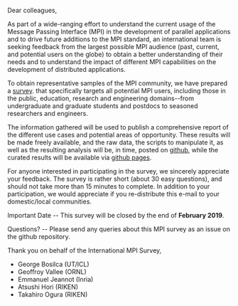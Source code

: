 Dear colleagues,

As part of a wide-ranging effort to understand the current usage of the Message Passing Interface (MPI) in the development of parallel applications and to drive future additions to the MPI standard, an international team is seeking feedback from the largest possible MPI audience (past, current, and potential users on the globe) to obtain a better understanding of their needs and to understand the impact of different MPI capabilities on the development of distributed applications.

To obtain representative samples of the MPI community, we have prepared a [survey](https://docs.google.com/forms/d/e/1FAIpQLSd1bDppVODc8nB0BjIXdqSCO_MuEuNAAbBixl4onTchwSQFwg/viewform).
that specifically targets all potential MPI users, including those in the public, education, research and engineering domains--from undergraduate and graduate students and postdocs to seasoned researchers and engineers.

The information gathered will be used to publish a comprehensive report of the different use cases and potential areas of opportunity. These results will be made freely available, and the raw data, the scripts to manipulate it, as well as the resulting analysis will be, in time, posted on [github](https://github.com/bosilca/MPIsurvey/), while the curated results will be available via [github pages](https://bosilca.github.io/MPIsurvey/).

For anyone interested in participating in the survey, we sincerely appreciate your feedback.  The survey is rather short (about 30 easy questions), and should not take more than 15 minutes to complete.  In addition to your participation, we would appreciate if you re-distribute this e-mail to your domestic/local communities.

Important Date -- This survey will be closed by the end of __February 2019__.

Questions? -- Please send any queries about this MPI survey as an issue on the github repository.


Thank you on behalf of the International MPI Survey,
- George Bosilca (UT/ICL)
- Geoffroy Vallee (ORNL)
- Emmanuel Jeannot (Inria)
- Atsushi Hori (RIKEN)
- Takahiro Ogura (RIKEN)
